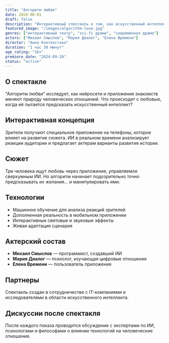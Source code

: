 ```yaml
---
title: "Алгоритм любви"
date: 2024-06-01
draft: false
description: "Интерактивный спектакль о том, как искусственный интеллект влияет на человеческие отношения"
featured_image: "/images/algorithm-love.jpg"
genres: ["интерактивный театр", "sci-fi драма", "современная драма"]
actors: ["Михаил Смыслов", "Мария Диалог", "Елена Времени"]
director: "Анна Контекстова"
duration: "1 час 30 минут"
age_rating: "16+"
premiere_date: "2024-09-20"
status: "active"
---
```


## О спектакле

"Алгоритм любви" исследует, как нейросети и приложения знакомств меняют природу человеческих отношений. Что происходит с любовью, когда её пытается предсказать искусственный интеллект?

## Интерактивная концепция

Зрители получают специальное приложение на телефоны, которое влияет на развитие сюжета. ИИ в реальном времени анализирует реакции аудитории и предлагает актерам варианты развития истории.

## Сюжет

Три человека ищут любовь через приложение, управляемое сверхумным ИИ. Но алгоритм начинает подозрительно точно предсказывать их желания... и манипулировать ими.

## Технологии

- Машинное обучение для анализа реакций зрителей
- Дополненная реальность в мобильном приложении
- Интерактивные световые и звуковые эффекты
- Живая адаптация сценария

## Актерский состав

- **Михаил Смыслов** — программист, создавший ИИ
- **Мария Диалог** — психолог, изучающая цифровые отношения
- **Елена Времени** — пользователь приложения

## Партнеры

Спектакль создан в сотрудничестве с IT-компаниями и исследователями в области искусственного интеллекта.

## Дискуссии после спектакля

После каждого показа проводится обсуждение с экспертами по ИИ, психологами и философами о влиянии технологий на человеческие отношения.
